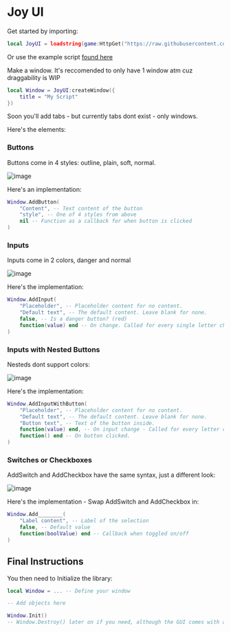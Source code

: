 # Joy UI

Get started by importing:
```lua
local JoyUI = loadstring(game:HttpGet("https://raw.githubusercontent.com/klashdevelopment/Mika-Roblox/main/libraries/JoyUI.lua"))()
```

Or use the example script [found here](https://github.com/klashdevelopment/Mika-Roblox/blob/main/scripts/JoyUIExample.lua)

Make a window. It's reccomended to only have 1 window atm cuz draggability is WIP
```lua
local Window = JoyUI:createWindow({
    title = "My Script"
})
```

Soon you'll add tabs - but currently tabs dont exist - only windows.

Here's the elements:

### Buttons
Buttons come in 4 styles: outline, plain, soft, normal.

![image](https://github.com/user-attachments/assets/4d35a4db-26e8-4ffd-a7b5-7f3bbd6b0a6b)

Here's an implementation:

```lua
Window.AddButton(
    "Content", -- Text content of the button
    "style", -- One of 4 styles from above
    nil -- Function as a callback for when button is clicked
)
```

### Inputs
Inputs come in 2 colors, danger and normal

![image](https://github.com/user-attachments/assets/440a486f-30f1-4582-a115-03505670d0ef)

Here's the implementation:
```lua
Window.AddInput(
    "Placeholder", -- Placeholder content for no content.
    "Default text", -- The default content. Leave blank for none.
    false, -- Is a danger button? (red)
    function(value) end -- On change. Called for every single letter change
)
```


### Inputs with Nested Buttons
Nesteds dont support colors:

![image](https://github.com/user-attachments/assets/20e2b49e-3634-4bc5-ae11-58a700139586)


Here's the implementation:
```lua
Window.AddInputWithButton(
    "Placeholder", -- Placeholder content for no content.
    "Default text", -- The default content. Leave blank for none.
    "Button text", -- Text of the button inside.
    function(value) end, -- On input change - Called for every letter change
    function() end -- On button clicked.
)
```


### Switches or Checkboxes
AddSwitch and AddCheckbox have the same syntax, just a different look:

![image](https://github.com/user-attachments/assets/aef603e9-9cf1-4760-bd44-f91203936d06)

Here's the implementation - Swap AddSwitch and AddCheckbox in:
```lua
Window.Add________(
    "Label content", -- Label of the selection
    false, -- Default value
    function(boolValue) end -- Callback when toggled on/off
)
```



## Final Instructions
You then need to Initialize the library:
```lua
local Window = ... -- Define your window

-- Add objects here

Window.Init()
-- Window.Destroy() later on if you need, although the GUI comes with a trash button in the top right.
